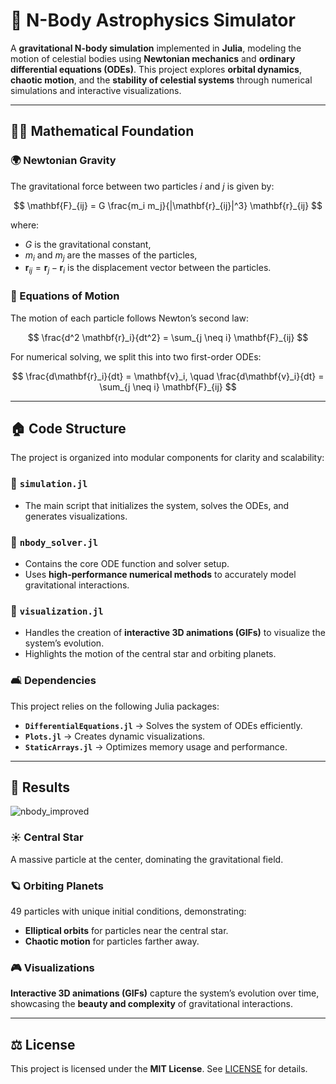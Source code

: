 # 🌌 N-Body Astrophysics Simulator

A **gravitational N-body simulation** implemented in **Julia**, modeling the motion of celestial bodies using **Newtonian mechanics** and **ordinary differential equations (ODEs)**. This project explores **orbital dynamics**, **chaotic motion**, and the **stability of celestial systems** through numerical simulations and interactive visualizations.

---

## 🧑‍🔬 Mathematical Foundation

### 🌍 Newtonian Gravity
The gravitational force between two particles $i$ and $j$ is given by:

$$
\mathbf{F}_{ij} = G \frac{m_i m_j}{|\mathbf{r}_{ij}|^3} \mathbf{r}_{ij} 
$$

where:
- $G$ is the gravitational constant,
- $m_i$ and $m_j$ are the masses of the particles,
- $\mathbf{r}_{ij} = \mathbf{r}_j - \mathbf{r}_i$ is the displacement vector between the particles.

### 🚀 Equations of Motion
The motion of each particle follows Newton’s second law:

$$
\frac{d^2 \mathbf{r}_i}{dt^2} = \sum_{j \neq i} \mathbf{F}_{ij}
$$

For numerical solving, we split this into two first-order ODEs:

$$
\frac{d\mathbf{r}_i}{dt} = \mathbf{v}_i, \quad \frac{d\mathbf{v}_i}{dt} = \sum_{j \neq i} \mathbf{F}_{ij}
$$

---

## 🏠 Code Structure

The project is organized into modular components for clarity and scalability:

### 📝 `simulation.jl`
- The main script that initializes the system, solves the ODEs, and generates visualizations.

### 📏 `nbody_solver.jl`
- Contains the core ODE function and solver setup.
- Uses **high-performance numerical methods** to accurately model gravitational interactions.

### 🎥 `visualization.jl`
- Handles the creation of **interactive 3D animations (GIFs)** to visualize the system’s evolution.
- Highlights the motion of the central star and orbiting planets.

### 🛋️ Dependencies
This project relies on the following Julia packages:
- **`DifferentialEquations.jl`** → Solves the system of ODEs efficiently.
- **`Plots.jl`** → Creates dynamic visualizations.
- **`StaticArrays.jl`** → Optimizes memory usage and performance.

---

## 🔬 Results
![nbody_improved](https://github.com/user-attachments/assets/995ebae4-2f54-4ed1-991b-23e23f20aed2)



### ☀️ Central Star
A massive particle at the center, dominating the gravitational field.

### 🪐 Orbiting Planets
49 particles with unique initial conditions, demonstrating:
- **Elliptical orbits** for particles near the central star.
- **Chaotic motion** for particles farther away.

### 🎮 Visualizations
**Interactive 3D animations (GIFs)** capture the system’s evolution over time, showcasing the **beauty and complexity** of gravitational interactions.

---

## ⚖️ License
This project is licensed under the **MIT License**. See [LICENSE](LICENSE) for details.

